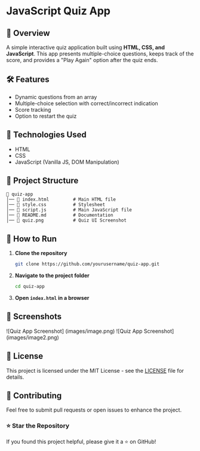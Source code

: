 # JavaScript Quiz App

## 🚀 Overview

A simple interactive quiz application built using **HTML, CSS, and JavaScript**. This app presents multiple-choice questions, keeps track of the score, and provides a "Play Again" option after the quiz ends.

## 🛠 Features

- Dynamic questions from an array
- Multiple-choice selection with correct/incorrect indication
- Score tracking
- Option to restart the quiz

## 📌 Technologies Used

- HTML
- CSS
- JavaScript (Vanilla JS, DOM Manipulation)

## 📂 Project Structure

```
📁 quiz-app
│── 📄 index.html         # Main HTML file
│── 📄 style.css          # Stylesheet
│── 📄 script.js          # Main JavaScript file
│── 📄 README.md          # Documentation
│── 📄 quiz.png           # Quiz UI Screenshot
```

## 🔧 How to Run

1. **Clone the repository**
   ```sh
   git clone https://github.com/yourusername/quiz-app.git
   ```
2. **Navigate to the project folder**
   ```sh
   cd quiz-app
   ```
3. **Open `index.html` in a browser**

## 📸 Screenshots

![Quiz App Screenshot] (images/image.png)
![Quiz App Screenshot] (images/image2.png)

## 📝 License

This project is licensed under the MIT License - see the [LICENSE](LICENSE) file for details.

## 🤝 Contributing

Feel free to submit pull requests or open issues to enhance the project.

### ⭐ Star the Repository

If you found this project helpful, please give it a ⭐ on GitHub!
